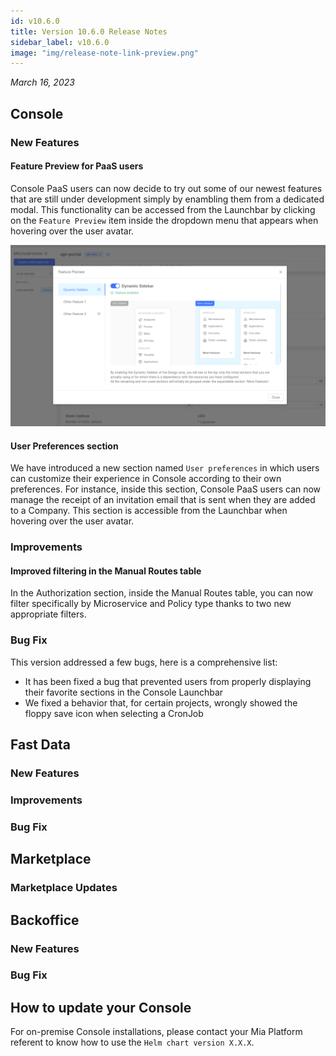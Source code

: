 ```yaml
---
id: v10.6.0
title: Version 10.6.0 Release Notes
sidebar_label: v10.6.0
image: "img/release-note-link-preview.png"
---
```


_March 16, 2023_

## Console

### New Features

#### Feature Preview for PaaS users

Console PaaS users can now decide to try out some of our newest features that are still under development simply by enambling them from a dedicated modal.
This functionality can be accessed from the Launchbar by clicking on the `Feature Preview` item inside the dropdown menu that appears when hovering over the user avatar.

![Feature Preview Modal - Feature Preview modal with some features enabled](./img/10.6/feature-preview.png)

#### User Preferences section

We have introduced a new section named `User preferences` in which users can customize their experience in Console according to their own preferences. For instance, inside this section, Console PaaS users can now manage the receipt of an invitation email that is sent when they are added to a Company. This section is accessible from the Launchbar when hovering over the user avatar.

### Improvements

#### Improved filtering in the Manual Routes table

In the Authorization section, inside the Manual Routes table, you can now filter specifically by Microservice and Policy type thanks to two new appropriate filters.

### Bug Fix

This version addressed a few bugs, here is a comprehensive list:

* It has been fixed a bug that prevented users from properly displaying their favorite sections in the Console Launchbar
* We fixed a behavior that, for certain projects, wrongly showed the floppy save icon when selecting a CronJob

## Fast Data

### New Features

### Improvements

### Bug Fix

## Marketplace

### Marketplace Updates

## Backoffice

### New Features

### Bug Fix

## How to update your Console

For on-premise Console installations, please contact your Mia Platform referent to know how to use the `Helm chart version X.X.X`.

